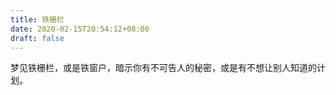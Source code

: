 ```yaml
---
title: 铁栅栏
date: 2020-02-15T20:54:12+08:00
draft: false
---
```


梦见铁栅栏，或是铁窗户，暗示你有不可告人的秘密，或是有不想让别人知道的计划。